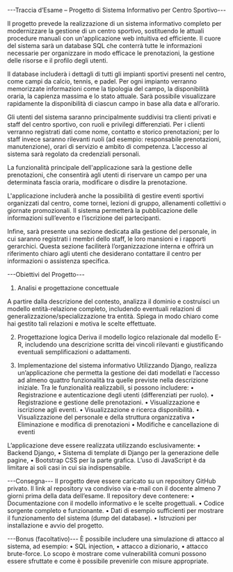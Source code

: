 ---Traccia d’Esame – Progetto di Sistema Informativo per Centro Sportivo---	

Il progetto prevede la realizzazione di un sistema informativo completo per modernizzare la gestione di un centro sportivo, sostituendo le attuali procedure manuali con un'applicazione web intuitiva ed efficiente. Il cuore del sistema sarà un database SQL che conterrà tutte le informazioni necessarie per organizzare in modo efficace le prenotazioni, la gestione delle risorse e il profilo degli utenti.

Il database includerà i dettagli di tutti gli impianti sportivi presenti nel centro, come campi da calcio, tennis, e padel. Per ogni impianto verranno memorizzate informazioni come la tipologia del campo, la disponibilità oraria, la capienza massima e lo stato attuale. Sarà possibile visualizzare rapidamente la disponibilità di ciascun campo in base alla data e all’orario.

Gli utenti del sistema saranno principalmente suddivisi tra clienti privati e staff del centro sportivo, con ruoli e privilegi differenziati. Per i clienti verranno registrati dati come nome, contatto e storico prenotazioni; per lo staff invece saranno rilevanti ruoli (ad esempio: responsabile prenotazioni, manutenzione), orari di servizio e ambito di competenza. L’accesso al sistema sarà regolato da credenziali personali.

La funzionalità principale dell'applicazione sarà la gestione delle prenotazioni, che consentirà agli utenti di riservare un campo per una determinata fascia oraria, modificare o disdire la prenotazione. 

L'applicazione includerà anche la possibilità di gestire eventi sportivi organizzati dal centro, come tornei, lezioni di gruppo, allenamenti collettivi o giornate promozionali. Il sistema permetterà la pubblicazione delle informazioni sull’evento e l’iscrizione dei partecipanti.

Infine, sarà presente una sezione dedicata alla gestione del personale, in cui saranno registrati i membri dello staff, le loro mansioni e i rapporti gerarchici. Questa sezione faciliterà l’organizzazione interna e offrirà un riferimento chiaro agli utenti che desiderano contattare il centro per informazioni o assistenza specifica.

---Obiettivi del Progetto---
1. Analisi e progettazione concettuale

A partire dalla descrizione del contesto, analizza il dominio e costruisci un modello entità-relazione completo, includendo eventuali relazioni di generalizzazione/specializzazione tra entità. Spiega in modo chiaro come hai gestito tali relazioni e motiva le scelte effettuate.

2. Progettazione logica
Deriva il modello logico relazionale dal modello E-R, includendo una descrizione scritta dei vincoli rilevanti e giustificando eventuali semplificazioni o adattamenti.

3. Implementazione del sistema informativo
Utilizzando Django, realizza un’applicazione che permetta la gestione dei dati modellati e l’accesso ad almeno quattro funzionalità tra quelle previste nella descrizione iniziale. Tra le funzionalità realizzabili, si possono includere:
•	Registrazione e autenticazione degli utenti (differenziati per ruolo).
•	Registrazione e gestione delle prenotazioni.
•	Visualizzazione e iscrizione agli eventi.
•	Visualizzazione e ricerca disponibilità.
• Visualizzazione del personale e della struttura organizzativa
• Eliminazione e modifica di prenotazioni
• Modifiche e cancellazione di eventi

L’applicazione deve essere realizzata utilizzando esclusivamente:
•	Backend Django,
•	Sistema di template di Django per la generazione delle pagine,
•	Bootstrap CSS per la parte grafica.
L’uso di JavaScript è da limitare ai soli casi in cui sia indispensabile.

---Consegna---
Il progetto deve essere caricato su un repository GitHub privato. Il link al repository va condiviso via e-mail con il docente almeno 7 giorni prima della data dell’esame.
Il repository deve contenere:
•	Documentazione con il modello informativo e le scelte progettuali.
•	Codice sorgente completo e funzionante.
•	Dati di esempio sufficienti per mostrare il funzionamento del sistema (dump del database).
•	Istruzioni per installazione e avvio del progetto.


---Bonus (facoltativo)---
È possibile includere una simulazione di attacco al sistema, ad esempio:
•	SQL injection,
•	attacco a dizionario,
•	attacco brute-force.
Lo scopo è mostrare come vulnerabilità comuni possono essere sfruttate e come è possibile prevenirle con misure appropriate.


